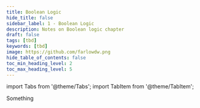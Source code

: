 ```yaml
---
title: Boolean Logic
hide_title: false
sidebar_label: 1 - Boolean Logic
description: Notes on Boolean logic chapter
draft: false
tags: [tbd]
keywords: [tbd]
image: https://github.com/farlowdw.png
hide_table_of_contents: false
toc_min_heading_level: 2
toc_max_heading_level: 5
---
```


import Tabs from '@theme/Tabs';
import TabItem from '@theme/TabItem';

Something